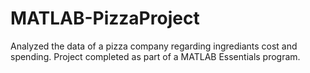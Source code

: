 # MATLAB-PizzaProject
Analyzed the data of a pizza company regarding ingrediants cost and spending. Project completed as part of a MATLAB Essentials program.
